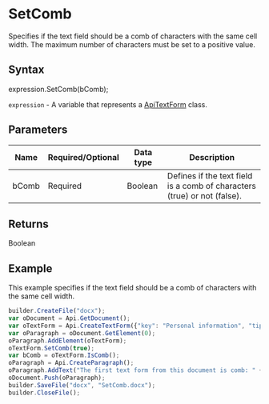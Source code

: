 # SetComb

Specifies if the text field should be a comb of characters with the same cell width. The maximum number of characters must be set to a positive value.

## Syntax

expression.SetComb(bComb);

`expression` - A variable that represents a [ApiTextForm](../ApiTextForm.md) class.

## Parameters

| **Name** | **Required/Optional** | **Data type** | **Description** |
| ------------- | ------------- | ------------- | ------------- |
| bComb | Required | Boolean | Defines if the text field is a comb of characters (true) or not (false). |

## Returns

Boolean

## Example

This example specifies if the text field should be a comb of characters with the same cell width.

```javascript
builder.CreateFile("docx");
var oDocument = Api.GetDocument();
var oTextForm = Api.CreateTextForm({"key": "Personal information", "tip": "Enter your first name", "required": true, "placeholder": "First name", "maxCharacters": 10, "multiLine": false, "autoFit": false});
var oParagraph = oDocument.GetElement(0);
oParagraph.AddElement(oTextForm);
oTextForm.SetComb(true);
var bComb = oTextForm.IsComb();
oParagraph = Api.CreateParagraph();
oParagraph.AddText("The first text form from this document is comb: " + bComb);
oDocument.Push(oParagraph);
builder.SaveFile("docx", "SetComb.docx");
builder.CloseFile();
```